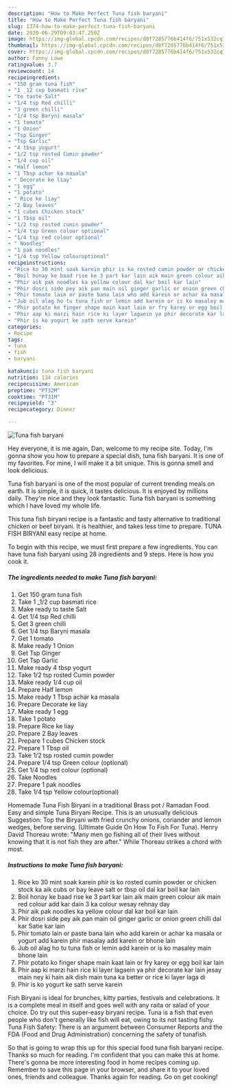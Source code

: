 ```yaml
---
description: "How to Make Perfect Tuna fish baryani"
title: "How to Make Perfect Tuna fish baryani"
slug: 1374-how-to-make-perfect-tuna-fish-baryani
date: 2020-06-29T09:03:47.250Z
image: https://img-global.cpcdn.com/recipes/d8f7285776b414f6/751x532cq70/tuna-fish-baryani-recipe-main-photo.jpg
thumbnail: https://img-global.cpcdn.com/recipes/d8f7285776b414f6/751x532cq70/tuna-fish-baryani-recipe-main-photo.jpg
cover: https://img-global.cpcdn.com/recipes/d8f7285776b414f6/751x532cq70/tuna-fish-baryani-recipe-main-photo.jpg
author: Fanny Lowe
ratingvalue: 3.7
reviewcount: 14
recipeingredient:
- "150 gram tuna fish"
- "1 _12 cup basmati rice"
- "to taste Salt"
- "1/4 tsp Red chilli"
- "3 green chilli"
- "1/4 tsp Baryni masala"
- "1 tomato"
- "1 Onion"
- "Tsp Ginger"
- "Tsp Garlic"
- "4 tbsp yogurt"
- "1/2 tsp rosted Cumin powder"
- "1/4 cup oil"
- "Half lemon"
- "1 Tbsp achar ka masala"
- " Decorate ke liay"
- "1 egg"
- "1 potato"
- " Rice ke liay"
- "2 Bay leaves"
- "1 cubes Chicken stock"
- "1 Tbsp oil"
- "1/2 tsp rosted cumin powder"
- "1/4 tsp Green colour optional"
- "1/4 tsp red colour optional"
- " Noodles"
- "1 pak noodles"
- "1/4 tsp Yellow colouroptional"
recipeinstructions:
- "Rice ko 30 mint soak karein phir is ko rosted cumin powder or chicken stock ka aik cubs or bay leave salt or tbsp oil dal kar boil kar lain"
- "Boil honay ke baad rise ke 3 part kar lain aik main green colour aik main red colour add kar dain 3 ka colour wesay rehnay day"
- "Phir aik pak noodles ka yellow colour dal kar boil kar lain"
- "Phir dosri side pey aik pan main oil ginger garlic or onion green chilli dal kar Satie kar lain"
- "Phir tomato lain or paste bana lain who add karein or achar ka masala or yogurt add karein phir masalay add karein or bhone lain"
- "Jub oil alag ho tu tuna fish or lemin add karein or is ko masaley main bhone lain"
- "Phir potato ko finger shape main kaat lain or fry karey or egg boil kar lain"
- "Phir aap ki marzi hain rice ki layer lagaein ya phir decorate kar lain jesay main ney ki hain aik dish main tuna ka better or rice ki layer laga di"
- "Phir is ko yogurt ke sath serve karein"
categories:
- Recipe
tags:
- tuna
- fish
- baryani

katakunci: tuna fish baryani 
nutrition: 134 calories
recipecuisine: American
preptime: "PT32M"
cooktime: "PT31M"
recipeyield: "3"
recipecategory: Dinner

---
```



![Tuna fish baryani](https://img-global.cpcdn.com/recipes/d8f7285776b414f6/751x532cq70/tuna-fish-baryani-recipe-main-photo.jpg)

Hey everyone, it is me again, Dan, welcome to my recipe site. Today, I'm gonna show you how to prepare a special dish, tuna fish baryani. It is one of my favorites. For mine, I will make it a bit unique. This is gonna smell and look delicious.

Tuna fish baryani is one of the most popular of current trending meals on earth. It is simple, it is quick, it tastes delicious. It is enjoyed by millions daily. They're nice and they look fantastic. Tuna fish baryani is something which I have loved my whole life.

This tuna fish biryani recipe is a fantastic and tasty alternative to traditional chicken or beef biryani. It is healthier, and takes less time to prepare. TUNA FISH BIRYANI easy recipe at home.


To begin with this recipe, we must first prepare a few ingredients. You can have tuna fish baryani using 28 ingredients and 9 steps. Here is how you cook it.

<!--inarticleads1-->

##### The ingredients needed to make Tuna fish baryani:

1. Get 150 gram tuna fish
1. Take 1 _1/2 cup basmati rice
1. Make ready to taste Salt
1. Get 1/4 tsp Red chilli
1. Get 3 green chilli
1. Get 1/4 tsp Baryni masala
1. Get 1 tomato
1. Make ready 1 Onion
1. Get Tsp Ginger
1. Get Tsp Garlic
1. Make ready 4 tbsp yogurt
1. Take 1/2 tsp rosted Cumin powder
1. Make ready 1/4 cup oil
1. Prepare Half lemon
1. Make ready 1 Tbsp achar ka masala
1. Prepare  Decorate ke liay
1. Make ready 1 egg
1. Take 1 potato
1. Prepare  Rice ke liay
1. Prepare 2 Bay leaves
1. Prepare 1 cubes Chicken stock
1. Prepare 1 Tbsp oil
1. Take 1/2 tsp rosted cumin powder
1. Prepare 1/4 tsp Green colour (optional)
1. Get 1/4 tsp red colour (optional)
1. Take  Noodles
1. Prepare 1 pak noodles
1. Take 1/4 tsp Yellow colour(optional)


Homemade Tuna Fish Biryani in a traditional Brass pot / Ramadan Food. Easy and simple Tuna Biryani Recipe. This is an unusually delicious Suggestion: Top the Biryani with fried crunchy onions, coriander and lemon wedges, before serving. (Ultimate Guide On How To Fish For Tuna). Henry David Thoreau wrote: &#34;Many men go fishing all of their lives without knowing that it is not fish they are after.&#34; While Thoreau strikes a chord with most. 

<!--inarticleads2-->

##### Instructions to make Tuna fish baryani:

1. Rice ko 30 mint soak karein phir is ko rosted cumin powder or chicken stock ka aik cubs or bay leave salt or tbsp oil dal kar boil kar lain
1. Boil honay ke baad rise ke 3 part kar lain aik main green colour aik main red colour add kar dain 3 ka colour wesay rehnay day
1. Phir aik pak noodles ka yellow colour dal kar boil kar lain
1. Phir dosri side pey aik pan main oil ginger garlic or onion green chilli dal kar Satie kar lain
1. Phir tomato lain or paste bana lain who add karein or achar ka masala or yogurt add karein phir masalay add karein or bhone lain
1. Jub oil alag ho tu tuna fish or lemin add karein or is ko masaley main bhone lain
1. Phir potato ko finger shape main kaat lain or fry karey or egg boil kar lain
1. Phir aap ki marzi hain rice ki layer lagaein ya phir decorate kar lain jesay main ney ki hain aik dish main tuna ka better or rice ki layer laga di
1. Phir is ko yogurt ke sath serve karein


Fish Biryani is ideal for brunches, kitty parties, festivals and celebrations. It is a complete meal in itself and goes well with any raita or salad of your choice. Do try out this super-easy biryani recipe. Tuna is a fish that even people who don&#39;t generally like fish will eat, owing to its not tasting fishy. Tuna Fish Safety: There is an argument between Consumer Reports and the FDA (Food and Drug Administration) concerning the safety of tunafish. 

So that is going to wrap this up for this special food tuna fish baryani recipe. Thanks so much for reading. I'm confident that you can make this at home. There's gonna be more interesting food in home recipes coming up. Remember to save this page in your browser, and share it to your loved ones, friends and colleague. Thanks again for reading. Go on get cooking!
